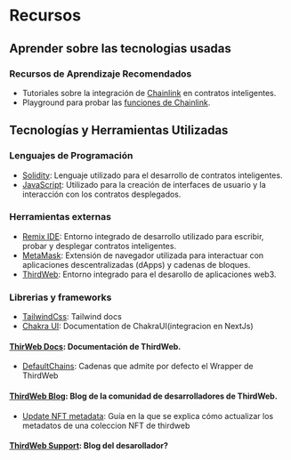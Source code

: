 # Recursos

## Aprender sobre las tecnologias usadas

### Recursos de Aprendizaje Recomendados

- Tutoriales sobre la integración de [Chainlink](https://www.youtube.com/@chainlink) en contratos inteligentes.
- Playground para probar las [funciones de Chainlink](https://functions.chain.link/playground).

## Tecnologías y Herramientas Utilizadas

### Lenguajes de Programación

- [Solidity](https://docs.soliditylang.org/en/v0.8.23/): Lenguaje utilizado para el desarrollo de contratos inteligentes.
- [JavaScript](https://developer.mozilla.org/es/docs/Web/JavaScript): Utilizado para la creación de interfaces de usuario y la interacción con los contratos desplegados.

### Herramientas externas

- [Remix IDE](https://remix.ethereum.org/): Entorno integrado de desarrollo utilizado para escribir, probar y desplegar contratos inteligentes.
- [MetaMask](https://metamask.io/): Extensión de navegador utilizada para interactuar con aplicaciones descentralizadas (dApps) y cadenas de bloques.
- [ThirdWeb](https://thirdweb.com/explore): Entorno integrado para el desarollo de aplicaciones web3.

### Librerias y frameworks

- [TailwindCss](https://tailwindcss.com/): Tailwind docs
- [Chakra UI](https://chakra-ui.com/getting-started/nextjs-app-guide): Documentation de ChakraUI(integracion en NextJs)

#### [ThirWeb Docs](https://portal.thirdweb.com/): Documentación de ThirdWeb.

- [DefaultChains](https://portal.thirdweb.com/react/v4/ThirdwebProvider#default-chains): Cadenas que admite por defecto el Wrapper de ThirdWeb

#### [ThirdWeb Blog](https://blog.thirdweb.com/): Blog de la comunidad de desarrolladores de ThirdWeb.

- [Update NFT metadata](https://blog.thirdweb.com/changelog/updating-and-freezing-nft-metadata/): Guía en la que se explica cómo actualizar los metadatos de una coleccion NFT de thirdweb

#### [ThirdWeb Support](https://support.thirdweb.com/): Blog del desarollador?
